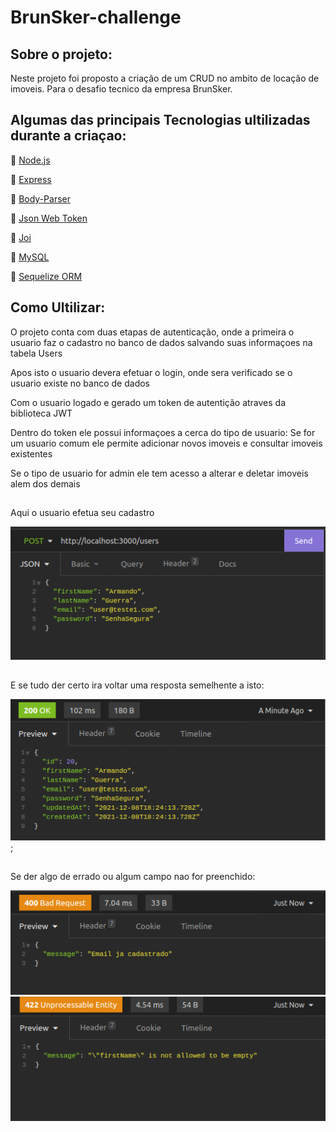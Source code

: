 # BrunSker-challenge

## Sobre o projeto: 

<p>Neste projeto foi proposto a criação de um CRUD no ambito de locação de imoveis. Para o desafio tecnico da empresa BrunSker. </p>

## Algumas das principais Tecnologias ultilizadas durante a criaçao:

<p>🔗 <a href="https://nodejs.org/pt-br/docs/" target="_blank">Node.js</a></p>
<p>🔗 <a href="https://expressjs.com/pt-br/" target="_blank">Express</a></p>
<p>🔗 <a href="https://www.npmjs.com/package/body-parser" target="_blank">Body-Parser</a></p>
<p>🔗 <a href="https://jwt.io/" target="_blank">Json Web Token</a></p>
<p>🔗 <a href="https://joi.dev/api/?v=17.5.0" target="_blank">Joi</a></p>
<p>🔗 <a href="https://www.mysql.com/" target="_blank">MySQL</a></p>
<p>🔗 <a href="https://sequelize.org/" target="_blank">Sequelize ORM</a></p>

##

## Como Ultilizar:

<p>O projeto conta com duas etapas de autenticação, onde a primeira o usuario faz o cadastro no banco de dados salvando suas informaçoes na tabela Users <p>
  <p>Apos isto o usuario devera efetuar o login, onde sera verificado se o usuario existe no banco de dados <p/>
  <p>Com o usuario logado e gerado um token de autentição atraves da biblioteca JWT <p/>
  
<p>Dentro do token ele possui informaçoes a cerca do tipo de usuario: Se for um usuario comum ele permite adicionar novos imoveis e consultar imoveis existentes </p>

<p>Se o tipo de usuario for admin ele tem acesso a alterar e deletar imoveis alem dos demais</p>

##
 
 Aqui o usuario efetua seu cadastro
 
![DemonstraçaoCreateUser](/images/UserImages/UserCreate.png)

##

E se tudo der certo ira voltar uma resposta semelhente a isto:

![DemonstraçãoResponseUser](/images/UserImages/UserResponse.png);

##

Se der algo de errado ou algum campo nao for preenchido:

![DemonstracaoErrorUser](/images/UserImages/UserError.png) ![DemonstracaoErrorUser](/images/UserImages/UserErrorP.png)

##

